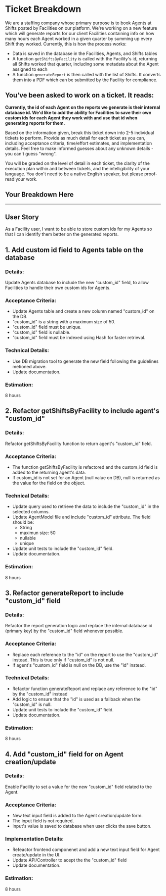 # Ticket Breakdown
We are a staffing company whose primary purpose is to book Agents at Shifts posted by Facilities on our platform. We're working on a new feature which will generate reports for our client Facilities containing info on how many hours each Agent worked in a given quarter by summing up every Shift they worked. Currently, this is how the process works:

- Data is saved in the database in the Facilities, Agents, and Shifts tables
- A function `getShiftsByFacility` is called with the Facility's id, returning all Shifts worked that quarter, including some metadata about the Agent assigned to each
- A function `generateReport` is then called with the list of Shifts. It converts them into a PDF which can be submitted by the Facility for compliance.

## You've been asked to work on a ticket. It reads:

**Currently, the id of each Agent on the reports we generate is their internal database id. We'd like to add the ability for Facilities to save their own custom ids for each Agent they work with and use that id when generating reports for them.**


Based on the information given, break this ticket down into 2-5 individual tickets to perform. Provide as much detail for each ticket as you can, including acceptance criteria, time/effort estimates, and implementation details. Feel free to make informed guesses about any unknown details - you can't guess "wrong".


You will be graded on the level of detail in each ticket, the clarity of the execution plan within and between tickets, and the intelligibility of your language. You don't need to be a native English speaker, but please proof-read your work.

## Your Breakdown Here

***

## User Story
As a Facility user, I want to be able to store custom ids for my Agents so that I can identify them better on the generated reports.

## 1. Add custom id field to Agents table on the database

### Details:
Update Agents database to include the new "custom_id" field, to allow Facilities to handle their own custom ids for Agents.

### Acceptance Criteria:
- Update Agents table and create a new column named "custom_id" on the DB.
- "custom_id" is a string with a maximum size of 50.
- "custom_id" field must be unique.
- "custom_id" field is nullable.
- "custom_id" field must be indexed using Hash for faster retrieval.

### Technical Details:
- Use DB migration tool to generate the new field following the guidelines metioned above.
- Update documentation.

### Estimation:
8 hours

## 2. Refactor getShiftsByFacility to include agent's "custom_id"

### Details:
Refactor getShiftsByFacility function to return agent's "custom_id" field.

### Acceptance Criteria:
- The function getShiftsByFacility is refactored and the custom_id field is added to the returning agent's data.
- If custom_id is not set for an Agent (null value on DB), null is returned as the value for the field on the object.

### Technical Details:
- Update query used to retrieve the data to include the "custom_id" in the selected columns.
- Update AgentModel file and include "custom_id" attribute. The field should be:
    - String
    - maximun size: 50
    - nullable
    - unique
- Update unit tests to include the "custom_id" field.
- Update documentation.

### Estimation:
8 hours

## 3. Refactor generateReport to include "custom_id" field

### Details:
Refactor the report generation logic and replace the internal database id (primary key) by the "custom_id" field whenever possible.

### Acceptance Criteria:

- Replace each reference to the "id" on the report to use the "custom_id" instead. This is true only if "custom_id" is not null.
- If agent's "custom_id" field is null on the DB, use the "id" instead.

### Technical Details:
- Refactor function generateReport and replace any reference to the "id" by  the "custom_id" instead 
- Add logic to ensure that the "id" is used as a fallback when the "custom_id" is null.
- Update unit tests to include the "custom_id" field.
- Update documentation.

### Estimation:
8 hours

## 4. Add "custom_id" field for on Agent creation/update

### Details:
Enable Facility to set a value for the new "custom_id" field related to the Agent.

### Acceptance Criteria:

- New text input field is added to the Agent creation/update form.
- The input field is not required.
- Input's value is saved to database when user clicks the save button.

### Implementation Details:

- Refeactor frontend componenet and add a new text input field for Agent create/update in the UI.
- Update API/Controller to acept the the "custom_id" field
- Update documentation.

### Estimation:
8 hours